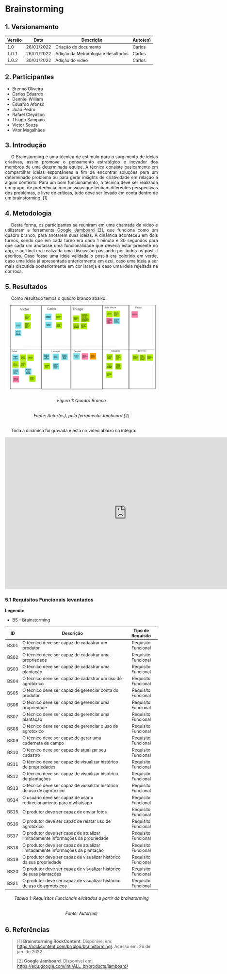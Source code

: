 # Brainstorming 

## 1. Versionamento

Versão|Data|Descrição|Auto(es)
------|----|---------|--------
1.0   | 26/01/2022 | Criação do documento | Carlos
1.0.1 | 26/01/2022 | Adição da Metodologia e Resultados | Carlos
1.0.2 | 30/01/2022 | Adição do vídeo | Carlos

## 2. Participantes

- Brenno Oliveira
- Carlos Eduardo
- Denniel William
- Eduardo Afonso
- João Pedro
- Rafael Cleydson
- Thiago Sampaio
- Victor Souza
- Vitor Magalhães

## 3. Introdução


<p align="justify" style="text-indent: 20px">O Brainstorming é uma técnica de estímulo para o surgimento de ideias criativas, assim promove o pensamento estratégico e inovador dos membros de uma determinada equipe. A técnica consiste basicamente em compartilhar ideias espontâneas a fim de encontrar soluções para um determinado problema ou para gerar insights de criatividade em relação a algum contexto. Para um bom funcionamento, a técnica deve ser realizada em grupo, de preferência com pessoas que tenham diferentes perspectivas dos problemas, e livre de críticas, tudo deve ser levado em conta dentro de um brainstorming. [1]</p>

## 4. Metodologia

<p align="justify" style="text-indent: 20px">Desta forma, os participantes se reuniram em uma chamada de vídeo e utilizaram a ferramenta <a href="https://edu.google.com/intl/ALL_br/products/jamboard/" target="_blank">Google Jamboard</a> [2], que funciona como um quadro branco, para anotarem suas ideias. A dinâmica aconteceu em dois turnos, sendo que em cada turno era dado 1 minuto e 30 segundos para que cada um anotasse uma funcionalidade que deveria estar presente no app, e ao final era realizada uma discussão passando por todos os post-it escritos. Caso fosse uma ideia validada o post-it era colorido em verde, caso uma ideia já apresentada anteriormente em azul, caso uma ideia a ser mais discutida posteriormente em cor laranja e caso uma ideia rejeitada na cor rosa. </p>

## 5. Resultados

<p align="justify" style="text-indent: 20px">Como resultado temos o quadro branco abaixo:</p>

<img src="../../../assets/requisitos/elicitacao/brainstorming.png" class="zoom"/>
<h6 align = "center">Figura 1: Quadro Branco</h6>
<h6 align = "center">Fonte: Autor(es), pela ferramenta Jamboard [2]</h6>

<p align="justify" style="text-indent: 20px">Toda a dinâmica foi gravada e está no vídeo abaixo na íntegra:</p>

<div align="center">
    <iframe width="800" height="500" src="https://www.youtube.com/embed/wCNXqUrBPRU" title="YouTube video player" frameborder="0" allow="accelerometer; autoplay; clipboard-write; encrypted-media; gyroscope; picture-in-picture" allowfullscreen></iframe>
</div>

### 5.1 Requisitos Funcionais levantados

**Legenda:**

- BS - Brainstorming

**ID**|**Descrição**|**Tipo de Requisito**
:----:|-------------|:--------------------:
BS01  | O técnico deve ser capaz de cadastrar um produtor                               | Requisito Funcional
BS02  | O técnico deve ser capaz de cadastrar uma propriedade                           | Requisito Funcional
BS03  | O técnico deve ser capaz de cadastrar uma plantação                             | Requisito Funcional
BS04  | O técnico deve ser capaz de cadastrar um uso de agrotóxico                      | Requisito Funcional
BS05  | O técnico deve ser capaz de gerenciar conta do produtor                         | Requisito Funcional
BS06  | O técnico deve ser capaz de gerenciar uma propriedade                           | Requisito Funcional
BS07  | O técnico deve ser capaz de gerenciar uma plantação                             | Requisito Funcional
BS08  | O técnico deve ser capaz de gerenciar o uso de agrotoxico                       | Requisito Funcional
BS09  | O técnico deve ser capaz de gerar uma caderneta de campo                        | Requisito Funcional
BS10  | O técnico deve ser capaz de atualizar seu cadastro                              | Requisito Funcional
BS11  | O técnico deve ser capaz de visualizar histórico de propriedades                | Requisito Funcional
BS12  | O técnico deve ser capaz de visualizar histórico de plantações                  | Requisito Funcional
BS13  | O técnico deve ser capaz de visualizar histórico de uso de agrotóxico           | Requisito Funcional
BS14  | O usuário deve ser capaz de usar o redirecionamento para o whatsapp             | Requisito Funcional
BS15  | O produtor deve ser capaz de enviar fotos                                       | Requisito Funcional
BS16  | O produtor deve ser capaz de relatar uso de agrotóxico                          | Requisito Funcional
BS17  | O produtor deve ser capaz de atualizar limitadamente informações da propriedade | Requisito Funcional
BS18  | O produtor deve ser capaz de atualizar limitadamente informações da plantação   | Requisito Funcional
BS19  | O produtor deve ser capaz de visualizar histórico da sua propriedade            | Requisito Funcional
BS20  | O produtor deve ser capaz de visualizar histórico de suas plantações            | Requisito Funcional
BS21  | O produtor deve ser capaz de visualizar histórico de uso de agrotóxicos         | Requisito Funcional

<h6 align="center">Tabela 1: Requisitos Funcionais elicitados a partir do brainstorming</h6>
<h6 align="center">Fonte: Autor(es)</h6>

## 6. Referências

> [1] **Brainstorming RockContent**. Disponível em: <a href="https://rockcontent.com/br/blog/brainstorming/" target="_blanck">https://rockcontent.com/br/blog/brainstorming/</a>. Acesso em: 26 de jan. de 2022.</p>
> [2] **Google Jamboard**. Disponível em: <a href="https://edu.google.com/intl/ALL_br/products/jamboard/" target="_blanck">https://edu.google.com/intl/ALL_br/products/jamboard/</a>



